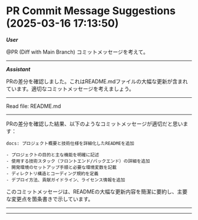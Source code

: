 <!-- Generated by SpecStory -->

# PR Commit Message Suggestions (2025-03-16 17:13:50)

_**User**_

@PR (Diff with Main Branch) コミットメッセージを考えて。

---

_**Assistant**_

PRの差分を確認しました。これはREADME.mdファイルの大幅な更新が含まれています。適切なコミットメッセージを考えましょう。

---

Read file: README.md

---

PRの差分を確認した結果、以下のようなコミットメッセージが適切だと思います：

```
docs: プロジェクト概要と技術仕様を詳細化したREADMEを追加

- プロジェクトの目的と主な機能を明確に記述
- 使用する技術スタック（フロントエンド/バックエンド）の詳細を追加
- 開発環境のセットアップ手順と必要な環境変数を記載
- ディレクトリ構造とコーディング規約を定義
- デプロイ方法、貢献ガイドライン、ライセンス情報を追加
```

このコミットメッセージは、READMEの大幅な更新内容を簡潔に要約し、主要な変更点を箇条書きで示しています。

---



---

